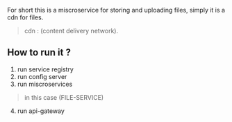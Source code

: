For short this is a miscroservice for storing and uploading files, simply it is a cdn for files.
> cdn : (content delivery network).

## How to run it ?

1. run service registry
2. run config server
3. run miscroservices 
> in this case (FILE-SERVICE)
4. run api-gateway
